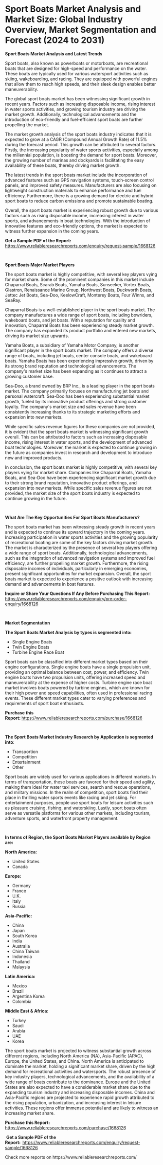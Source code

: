 <p><h1>Sport Boats Market Analysis and Market Size: Global Industry Overview, Market Segmentation and Forecast (2024 to 2031)</h1></p><p><strong>Sport Boats Market Analysis and Latest Trends</strong></p>
<p><p>Sport boats, also known as powerboats or motorboats, are recreational boats that are designed for high-speed and performance on the water. These boats are typically used for various watersport activities such as skiing, wakeboarding, and racing. They are equipped with powerful engines that allow them to reach high speeds, and their sleek design enables better maneuverability.</p><p>The global sport boats market has been witnessing significant growth in recent years. Factors such as increasing disposable income, rising interest in water sports activities, and growing tourism industry are driving the market growth. Additionally, technological advancements and the introduction of eco-friendly and fuel-efficient sport boats are further propelling the market.</p><p>The market growth analysis of the sport boats industry indicates that it is expected to grow at a CAGR (Compound Annual Growth Rate) of 11.5% during the forecast period. This growth can be attributed to several factors. Firstly, the increasing popularity of water sports activities, especially among the millennial population, is boosting the demand for sport boats. Moreover, the growing number of marinas and dockyards is facilitating the easy availability of these boats, thereby driving market growth.</p><p>The latest trends in the sport boats market include the incorporation of advanced features such as GPS navigation systems, touch-screen control panels, and improved safety measures. Manufacturers are also focusing on lightweight construction materials to enhance performance and fuel efficiency. Furthermore, there is a growing demand for electric and hybrid sport boats to reduce carbon emissions and promote sustainable boating.</p><p>Overall, the sport boats market is experiencing robust growth due to various factors such as rising disposable income, increasing interest in water sports, and advancements in boat technologies. With the introduction of innovative features and eco-friendly options, the market is expected to witness further expansion in the coming years.</p></p>
<p><strong>Get a Sample PDF of the Report:&nbsp;</strong> <a href="https://www.reliableresearchreports.com/enquiry/request-sample/1668126">https://www.reliableresearchreports.com/enquiry/request-sample/1668126</a></p>
<p>&nbsp;</p>
<p><strong>Sport Boats Major Market Players</strong></p>
<p><p>The sport boats market is highly competitive, with several key players vying for market share. Some of the prominent companies in this market include Chaparral Boats, Scarab Boats, Yamaha Boats, Sunseeker, Vortex Boats, Glastron, Renaissance Marine Group, Northwest Boats, Duckworth Boats, Jettec Jet Boats, Sea-Doo, KeelowCraft, Monterey Boats, Four Winns, and SeaRay.</p><p>Chaparral Boats is a well-established player in the sport boats market. The company manufactures a wide range of sport boats, including bowriders, wakeboard boats, and jet boats. With a reputation for quality and innovation, Chaparral Boats has been experiencing steady market growth. The company has expanded its product portfolio and entered new markets, driving its market size upwards.</p><p>Yamaha Boats, a subsidiary of Yamaha Motor Company, is another significant player in the sport boats market. The company offers a diverse range of boats, including jet boats, center console boats, and wakeboard boats. Yamaha Boats has been experiencing impressive growth, driven by its strong brand reputation and technological advancements. The company's market size has been expanding as it continues to attract a growing customer base.</p><p>Sea-Doo, a brand owned by BRP Inc., is a leading player in the sport boats market. The company primarily focuses on manufacturing jet boats and personal watercraft. Sea-Doo has been experiencing substantial market growth, fueled by its innovative product offerings and strong customer loyalty. The company's market size and sales revenue have been consistently increasing thanks to its strategic marketing efforts and expansion into new markets.</p><p>While specific sales revenue figures for these companies are not provided, it is evident that the sport boats market is witnessing significant growth overall. This can be attributed to factors such as increasing disposable income, rising interest in water sports, and the development of advanced boat technologies. Moreover, the market is expected to continue growing in the future as companies invest in research and development to introduce new and improved products.</p><p>In conclusion, the sport boats market is highly competitive, with several key players vying for market share. Companies like Chaparral Boats, Yamaha Boats, and Sea-Doo have been experiencing significant market growth due to their strong brand reputation, innovative product offerings, and expansion into new markets. While specific sales revenue figures are not provided, the market size of the sport boats industry is expected to continue growing in the future.</p></p>
<p>&nbsp;</p>
<p><strong>What Are The Key Opportunities For Sport Boats Manufacturers?</strong></p>
<p><p>The sport boats market has been witnessing steady growth in recent years and is expected to continue its upward trajectory in the coming years. Increasing participation in water sports activities and the growing popularity of recreational boating are some of the key factors driving market growth. The market is characterized by the presence of several key players offering a wide range of sport boats. Additionally, technological advancements, such as the integration of advanced navigation systems and improved fuel efficiency, are further propelling market growth. Furthermore, the rising disposable incomes of individuals, particularly in emerging economies, present significant opportunities for market expansion. Overall, the sport boats market is expected to experience a positive outlook with increasing demand and advancements in boat features.</p></p>
<p><strong>Inquire or Share Your Questions If Any Before Purchasing This Report:</strong> <a href="https://www.reliableresearchreports.com/enquiry/pre-order-enquiry/1668126">https://www.reliableresearchreports.com/enquiry/pre-order-enquiry/1668126</a></p>
<p>&nbsp;</p>
<p><strong>Market Segmentation</strong></p>
<p><strong>The Sport Boats Market Analysis by types is segmented into:</strong></p>
<p><ul><li>Single Engine Boats</li><li>Twin Engine Boats</li><li>Turbine Engine Race Boat</li></ul></p>
<p><p>Sport boats can be classified into different market types based on their engine configurations. Single engine boats have a single propulsion unit, providing an optimal balance between cost, power, and efficiency. Twin engine boats have two propulsion units, offering increased speed and maneuverability at the expense of higher costs. Turbine engine race boat market involves boats powered by turbine engines, which are known for their high power and speed capabilities, often used in professional racing events. These different market types cater to varying preferences and requirements of sport boat enthusiasts.</p></p>
<p><strong>Purchase this Report:&nbsp;</strong><a href="https://www.reliableresearchreports.com/purchase/1668126">https://www.reliableresearchreports.com/purchase/1668126</a></p>
<p>&nbsp;</p>
<p><strong>The Sport Boats Market Industry Research by Application is segmented into:</strong></p>
<p><ul><li>Transportion</li><li>Competition</li><li>Entertainment</li><li>Other</li></ul></p>
<p><p>Sport boats are widely used for various applications in different markets. In terms of transportation, these boats are favored for their speed and agility, making them ideal for water taxi services, search and rescue operations, and military missions. In the realm of competition, sport boats find their place in thrilling water sports events like racing and jet skiing. For entertainment purposes, people use sport boats for leisure activities such as pleasure cruising, fishing, and waterskiing. Lastly, sport boats often serve as versatile platforms for various other markets, including tourism, adventure sports, and waterfront property management.</p></p>
<p>&nbsp;</p>
<p><strong>In terms of Region, the Sport Boats Market Players available by Region are:</strong></p>
<p>
    <p> <strong> North America: </strong>
        <ul>
            <li>United States</li>
            <li>Canada</li>
        </ul>
        </p> 
    <p> <strong> Europe: </strong>
        <ul>
            <li>Germany</li>
            <li>France</li>
            <li>U.K.</li>
            <li>Italy</li>
            <li>Russia</li>
        </ul>
        </p> 
    <p> <strong> Asia-Pacific: </strong>
        <ul>
            <li>China</li>
            <li>Japan</li>
            <li>South Korea</li>
            <li>India</li>
            <li>Australia</li>
            <li>China Taiwan</li>
            <li>Indonesia</li>
            <li>Thailand</li>
            <li>Malaysia</li>
        </ul>
        </p> 
    <p> <strong> Latin America: </strong>
        <ul>
            <li>Mexico</li>
            <li>Brazil</li>
            <li>Argentina Korea</li>
            <li>Colombia</li>
        </ul>
        </p> 
    <p> <strong> Middle East & Africa: </strong>
        <ul>
            <li>Turkey</li>
            <li>Saudi</li>
            <li>Arabia</li>
            <li>UAE</li>
            <li>Korea</li>
        </ul>
    </p>
    </p>
<p><p>The sport boats market is projected to witness substantial growth across different regions, including North America (NA), Asia-Pacific (APAC), Europe, the United States, and China. North America is anticipated to dominate the market, holding a significant market share, driven by the high demand for recreational activities and watersports. The robust presence of key industry players, technological advancements, and the availability of a wide range of boats contribute to the dominance. Europe and the United States are also expected to have a considerable market share due to the expanding tourism industry and increasing disposable incomes. China and Asia-Pacific regions are projected to experience rapid growth attributed to the rising population, urbanization, and increasing interest in leisure activities. These regions offer immense potential and are likely to witness an increasing market share.</p></p>
<p><strong>Purchase this Report: </strong><a href="https://www.reliableresearchreports.com/purchase/1668126">https://www.reliableresearchreports.com/purchase/1668126</a></p>
<p>&nbsp;<strong>Get a Sample PDF of the Report:&nbsp;&nbsp;</strong><a href="https://www.reliableresearchreports.com/enquiry/request-sample/1668126">https://www.reliableresearchreports.com/enquiry/request-sample/1668126</a></p>
<p><strong></strong></p>
<p>Check more reports on https://www.reliableresearchreports.com/</p>